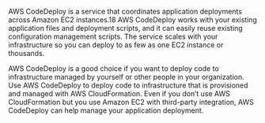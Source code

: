 AWS CodeDeploy is a service that coordinates application deployments across Amazon EC2 instances.18 AWS CodeDeploy works with your existing application files and deployment scripts, and it can easily reuse existing configuration management scripts. The service scales with your infrastructure so you can deploy to as few as one EC2 instance or thousands. 

AWS CodeDeploy is a good choice if you want to deploy code to infrastructure managed by yourself or other people in your organization. Use AWS CodeDeploy to deploy code to infrastructure that is provisioned and managed with AWS CloudFormation. Even if you don’t use AWS CloudFormation but you use Amazon EC2 with third-party integration, AWS CodeDeploy can help manage your application deployment.